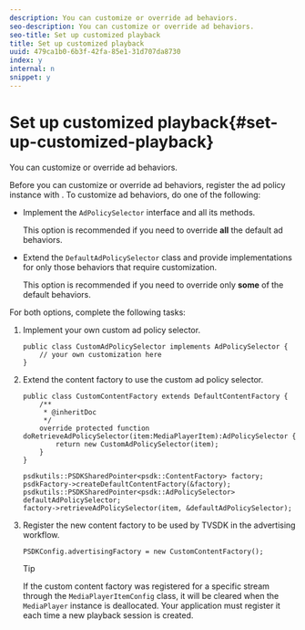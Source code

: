 ```yaml
---
description: You can customize or override ad behaviors.
seo-description: You can customize or override ad behaviors.
seo-title: Set up customized playback
title: Set up customized playback
uuid: 479ca1b0-6b3f-42fa-85e1-31d707da8730
index: y
internal: n
snippet: y
---
```


# Set up customized playback{#set-up-customized-playback}

You can customize or override ad behaviors.

Before you can customize or override ad behaviors, register the ad policy instance with . 
To customize ad behaviors, do one of the following:

* Implement the `AdPolicySelector` interface and all its methods.

  This option is recommended if you need to override **all** the default ad behaviors. 

* Extend the `DefaultAdPolicySelector` class and provide implementations for only those behaviors that require customization.

  This option is recommended if you need to override only **some** of the default behaviors.

For both options, complete the following tasks: 

1. Implement your own custom ad policy selector.

   ```
   public class CustomAdPolicySelector implements AdPolicySelector { 
       // your own customization here 
   }
   ```

1. Extend the content factory to use the custom ad policy selector.

   ```
   public class CustomContentFactory extends DefaultContentFactory { 
       /** 
        * @inheritDoc 
        */ 
       override protected function doRetrieveAdPolicySelector(item:MediaPlayerItem):AdPolicySelector { 
           return new CustomAdPolicySelector(item); 
       } 
   }
   ```

   ```
   psdkutils::PSDKSharedPointer<psdk::ContentFactory> factory; 
   psdkFactory->createDefaultContentFactory(&factory); 
   psdkutils::PSDKSharedPointer<psdk::AdPolicySelector> defaultAdPolicySelector; 
   factory->retrieveAdPolicySelector(item, &defaultAdPolicySelector);
   ```

1. Register the new content factory to be used by TVSDK in the advertising workflow.

   ```
   PSDKConfig.advertisingFactory = new CustomContentFactory();
   ```

   >[!TIP]
   >
   >If the custom content factory was registered for a specific stream through the `MediaPlayerItemConfig` class, it will be cleared when the `MediaPlayer` instance is deallocated. Your application must register it each time a new playback session is created.

